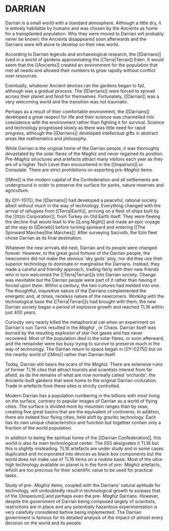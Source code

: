 # DARRIAN
Darrian is a small world with a standard atmosphere.  Although a little dry, it is entirely habitable by humans and was chosen by the Ancients as home for a transplanted population. Why they were moved to Darrian will probably never be known; the Ancients disappeared soon afterwards and the Darrians were left alone to develop on their new world.

According to Darrian legends and archaeological research, the [[Darrians]] lived in a world of gardens approximating the [[Terra|Terran]] Eden. It would seem that the [[Ancients]] created an environment for the population that met all needs and allowed their numbers to grow rapidly without conflict over resources.

Eventually, whatever Ancient devices ran the gardens began to fail, although was a gradual process. The [[Darrians]] were forced to spread across their planet and fend for themselves. Fortunately, [[Darrian]] was a very welcoming world and the transition was not traumatic.

Perhaps as a result of their comfortable environment, the [[Darrians]] developed a great respect for life and their science was channelled into coexistence with the environment rather than fighting it for survival. Science and technology progressed slowly as there was little need for rapid progress, although the [[Darrians]] developed intellectual gifts in abstract areas like mathematics and philosophy.

While Darrian is the original home of the Darrian people, it was thoroughly devastated by the solar flares of the Maghiz and never regained its position. Pre-_Maghiz_ structures and artefacts attract many visitors each year as they are of a higher Tech Level than encountered in the [[Imperium]] or Consulate. There are strict prohibitions on exporting pre-_Maghiz_ items.

[[Mire]] is the modern capital of the Confederation and all settlements are underground in order to preserve the surface for parks, nature reserves and agriculture.

By [[IY–1511]], the [[Darrians]] had developed a peaceful, rational society albeit without much in the way of technology. Everything changed with the arrival of refugees from [[Terra|Earth]], arriving on a fleet of ships built by the [[Itzin Corporation]], from Turkey on Old Earth itself. They were fleeing the decline that would lead to the [[Long Night]] and made an epic voyage all the way to [[Deneb]] before turning spinward and entering [[The Spinward Marches|the Marches]]. After surveying Sacnoth, the Itzin fleet chose Darrian as its final destination.

Whatever the new arrivals did next, Darrian and its people were changed forever. However, to the great good fortune of the Darrian people, the newcomers did not make the obvious 'sky gods' ploy, nor did they use their superior technology to dominate or marginalise the Darrians. Instead, they made a careful and friendly approach, trading fairly with their new friends who in turn welcomed the [[Terra|Terran]]s into Darrian society. Change was inevitable but the Darrian people were part of it rather than having it forced upon them.  Within a century, the two cultures had melded into one. The thoughtful, inquisitive nature of the Darrians complemented the energetic and, at times, reckless nature of the newcomers. Working with the technological base the [[Terra|Terran]]s had brought with them, the new Darrian society began a period of explosive growth and reached TL16 within just 400 years.

Curiosity very nearly killed the metaphorical cat when an experiment on Darrian's sun Tarnis resulted in the _Maghiz_ , or Chaos. Darrian itself was burned by the resulting explosion of star-hot gases and has never recovered. Most of the population died in the solar flares, or soon afterward, and the remainder were too busy trying to survive to preserve much in the way of technology. The Darrian return to space began in [[IY–0275]] but on the nearby world of [[Mire]] rather than Darrian itself.

Today, Darrian still bears the scars of the _Maghiz_. There are extensive ruins of former TL16 cites that attract tourists and scientists interest from far afield, as do the remains of what are now normally called 'orchards'; the Ancients-built gardens that were home to the original Darrian civilization. Trade in artefacts from these sites is strictly controlled.

Modern Darrian has a population numbering in the billions with most living on the surface, contrary to popular images of Darrian as a world of flying cities.  The surface is divided more by mountain ranges than by seas, creating five great basins that are the equivalent of continents. In addition, there are indeed four flying cities, held aloft by gravitic technology. Each has its own unique characteristics and function but together contain only a fraction of the world population.

In addition to being the spiritual home of the [[Darrian Confederation]], this world is also its main technological center. The IISS designates it TL16 but this is slightly misleading. TL16 artefacts are under study and in some cases duplicated and incorporated into devices as black-box components but the world does not make use of TL16 items on a routine basis. Most of the ultra-
high technology available on planet is in the form of pre- _Maghiz_ artefacts, which are too precious for their scientific value to be used for practical tasks.

Study of pre- _Maghiz_ items, coupled with the Darrians' natural aptitude for technology, will undoubtedly result in technological growth to surpass that of the [[Imperium]] and perhaps even the pre- _Maghiz_ Darrians. However, despite the government of Darrian being composed largely of scientists, restrictions are in place and any potentially hazardous experimentation is very carefully considered before being implemented. The Darrian government is famous for its detailed analysis of the impact of almost every decision on the world and its people.
